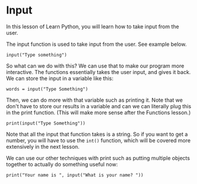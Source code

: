 # Input

In this lesson of Learn Python, you will learn how to take input from the user. 

The input function is used to take input from the user. See example below.

```
input("Type something")
```

So what can we do with this? We can use that to make our program more interactive. The functions essentially takes the user input, and gives it back. We can store the input in a variable like this:

```
words = input("Type Something")
```

Then, we can do more with that variable such as printing it. Note that we don't have to store our results in a variable and can we can literally plug this in the print function. (This will make more sense after the Functions lesson.)

```
print(input("Type Something"))
```

Note that all the input that function takes is a string. So if you want to get a number, you will have to use the `int()` function, which will be covered more extensively in the next lesson.

We can use our other techniques with print such as putting multiple objects together to actually do something useful now:

```
print("Your name is ", input("What is your name? "))
```

<Problem title="Inputs" description="Take an input and print it" defaultCode="#Get your input here
user_Input = 
#Print the input here
print()
"/>